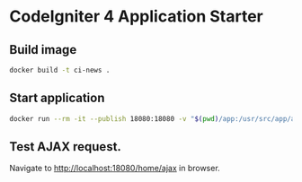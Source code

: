 # CodeIgniter 4 Application Starter


## Build image

```bash
docker build -t ci-news .
```

## Start application

```bash
docker run --rm -it --publish 18080:18080 -v "$(pwd)/app:/usr/src/app/app" -w '/usr/src/app' ci-news php spark serve --port 18080 --host 0.0.0.0
```

## Test AJAX request.

Navigate to [http://localhost:18080/home/ajax](http://localhost:18080/home/ajax) in browser.

